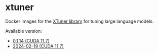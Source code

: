 # xtuner
Docker images for the [XTuner library](https://github.com/InternLM/xtuner) for tuning large language models.

Available version:

* [0.1.14 (CUDA 11.7)](0.1.14_cuda11.7)
* [2024-02-19 (CUDA 11.7)](2024-02-19_cuda11.7)
